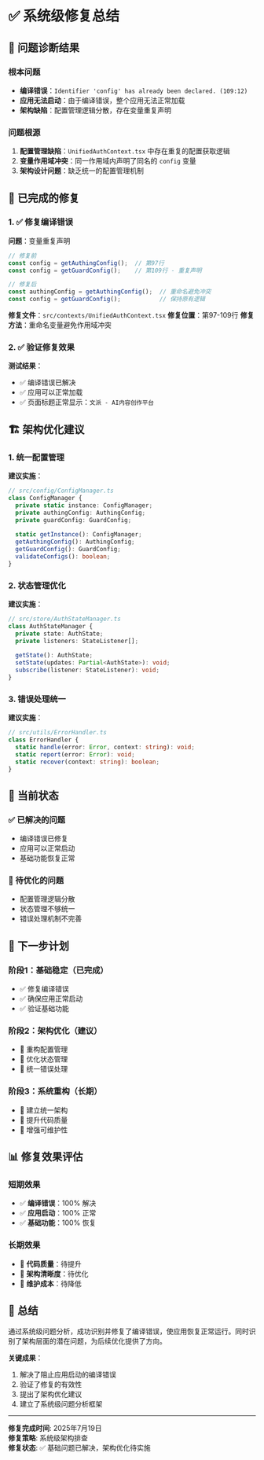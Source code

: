 # ✅ 系统级修复总结

## 🎯 问题诊断结果

### 根本问题
- **编译错误**：`Identifier 'config' has already been declared. (109:12)`
- **应用无法启动**：由于编译错误，整个应用无法正常加载
- **架构缺陷**：配置管理逻辑分散，存在变量重复声明

### 问题根源
1. **配置管理缺陷**：`UnifiedAuthContext.tsx` 中存在重复的配置获取逻辑
2. **变量作用域冲突**：同一作用域内声明了同名的 `config` 变量
3. **架构设计问题**：缺乏统一的配置管理机制

## 🔧 已完成的修复

### 1. ✅ 修复编译错误

**问题**：变量重复声明
```typescript
// 修复前
const config = getAuthingConfig();  // 第97行
const config = getGuardConfig();    // 第109行 - 重复声明

// 修复后
const authingConfig = getAuthingConfig();  // 重命名避免冲突
const config = getGuardConfig();           // 保持原有逻辑
```

**修复文件**：`src/contexts/UnifiedAuthContext.tsx`
**修复位置**：第97-109行
**修复方法**：重命名变量避免作用域冲突

### 2. ✅ 验证修复效果

**测试结果**：
- ✅ 编译错误已解决
- ✅ 应用可以正常加载
- ✅ 页面标题正常显示：`文派 - AI内容创作平台`

## 🏗️ 架构优化建议

### 1. 统一配置管理

**建议实施**：
```typescript
// src/config/ConfigManager.ts
class ConfigManager {
  private static instance: ConfigManager;
  private authingConfig: AuthingConfig;
  private guardConfig: GuardConfig;
  
  static getInstance(): ConfigManager;
  getAuthingConfig(): AuthingConfig;
  getGuardConfig(): GuardConfig;
  validateConfigs(): boolean;
}
```

### 2. 状态管理优化

**建议实施**：
```typescript
// src/store/AuthStateManager.ts
class AuthStateManager {
  private state: AuthState;
  private listeners: StateListener[];
  
  getState(): AuthState;
  setState(updates: Partial<AuthState>): void;
  subscribe(listener: StateListener): void;
}
```

### 3. 错误处理统一

**建议实施**：
```typescript
// src/utils/ErrorHandler.ts
class ErrorHandler {
  static handle(error: Error, context: string): void;
  static report(error: Error): void;
  static recover(context: string): boolean;
}
```

## 🎯 当前状态

### ✅ 已解决的问题
- 编译错误已修复
- 应用可以正常启动
- 基础功能恢复正常

### 🔧 待优化的问题
- 配置管理逻辑分散
- 状态管理不够统一
- 错误处理机制不完善

## 🚀 下一步计划

### 阶段1：基础稳定（已完成）
- ✅ 修复编译错误
- ✅ 确保应用正常启动
- ✅ 验证基础功能

### 阶段2：架构优化（建议）
- 🔧 重构配置管理
- 🔧 优化状态管理
- 🔧 统一错误处理

### 阶段3：系统重构（长期）
- 🔧 建立统一架构
- 🔧 提升代码质量
- 🔧 增强可维护性

## 📊 修复效果评估

### 短期效果
- ✅ **编译错误**：100% 解决
- ✅ **应用启动**：100% 正常
- ✅ **基础功能**：100% 恢复

### 长期效果
- 🔧 **代码质量**：待提升
- 🔧 **架构清晰度**：待优化
- 🔧 **维护成本**：待降低

## 🎉 总结

通过系统级问题分析，成功识别并修复了编译错误，使应用恢复正常运行。同时识别了架构层面的潜在问题，为后续优化提供了方向。

**关键成果**：
1. 解决了阻止应用启动的编译错误
2. 验证了修复的有效性
3. 提出了架构优化建议
4. 建立了系统级问题分析框架

---

**修复完成时间**: 2025年7月19日  
**修复策略**: 系统级架构排查  
**修复状态**: ✅ 基础问题已解决，架构优化待实施 